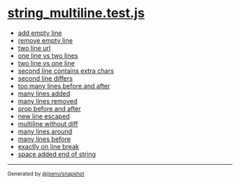 # [string_multiline.test.js](../string_multiline.test.js)


- [add empty line](add_empty_line/add_empty_line.md)
- [remove empty line](remove_empty_line/remove_empty_line.md)
- [two line url](two_line_url/two_line_url.md)
- [one line vs two lines](one_line_vs_two_lines/one_line_vs_two_lines.md)
- [two line vs one line](two_line_vs_one_line/two_line_vs_one_line.md)
- [second line contains extra chars](second_line_contains_extra_chars/second_line_contains_extra_chars.md)
- [second line differs](second_line_differs/second_line_differs.md)
- [too many lines before and after](too_many_lines_before_and_after/too_many_lines_before_and_after.md)
- [many lines added](many_lines_added/many_lines_added.md)
- [many lines removed](many_lines_removed/many_lines_removed.md)
- [prop before and after](prop_before_and_after/prop_before_and_after.md)
- [new line escaped](new_line_escaped/new_line_escaped.md)
- [multiline without diff](multiline_without_diff/multiline_without_diff.md)
- [many lines around](many_lines_around/many_lines_around.md)
- [many lines before](many_lines_before/many_lines_before.md)
- [exactly on line break](exactly_on_line_break/exactly_on_line_break.md)
- [space added end of string](space_added_end_of_string/space_added_end_of_string.md)

---

<sub>
  Generated by <a href="https://github.com/jsenv/core/tree/main/packages/independent/snapshot">@jsenv/snapshot</a>
</sub>

